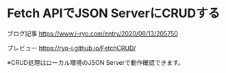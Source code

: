 # Fetch APIでJSON ServerにCRUDする

ブログ記事
https://www.i-ryo.com/entry/2020/08/13/205750

プレビュー
https://ryo-i.github.io/FetchCRUD/

※CRUD処理はローカル環境のJSON Serverで動作確認できます。